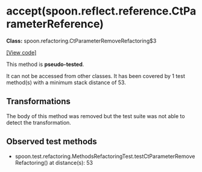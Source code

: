 # accept(spoon.reflect.reference.CtParameterReference)

**Class:** spoon.refactoring.CtParameterRemoveRefactoring$3

[[View code]](https://github.com/INRIA/spoon/blob/fd878bc71b73fc1da82356eaa6578f760c70f0de/src/main/java//spoon/refactoring/CtParameterRemoveRefactoring.java#L189)

This method is **pseudo-tested**.


It can not be accessed from other classes. 
It has been covered by 1 test method(s) with a minimum stack distance of 53.

## Transformations

The body of this method was removed but the test suite was not able to detect the transformation.



## Observed test methods

* spoon.test.refactoring.MethodsRefactoringTest.testCtParameterRemoveRefactoring() at distance(s): 53

